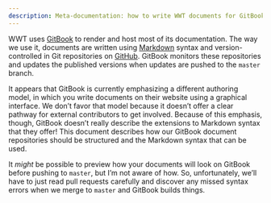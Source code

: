 ```yaml
---
description: Meta-documentation: how to write WWT documents for GitBook.
---
```


WWT uses [GitBook] to render and host most of its documentation. The way we
use it, documents are written using [Markdown] syntax and version-controlled
in Git repositories on [GitHub]. GitBook monitors these repositories and
updates the published versions when updates are pushed to the `master` branch.

It appears that GitBook is currently emphasizing a different authoring model,
in which you write documents on their website using a graphical interface. We
don’t favor that model because it doesn’t offer a clear pathway for external
contributors to get involved. Because of this emphasis, though, GitBook
doesn’t really describe the extensions to Markdown syntax that they offer!
This document describes how our GitBook document repositories should be
structured and the Markdown syntax that can be used.

[GitBook]: https://docs.gitbook.com/
[Markdown]: https://www.markdownguide.org/
[GitHub]: https://github.com/WorldWideTelescope/

It *might* be possible to preview how your documents will look on GitBook
before pushing to `master`, but I’m not aware of how. So, unfortunately, we’ll
have to just read pull requests carefully and discover any missed syntax
errors when we merge to `master` and GitBook builds things.
